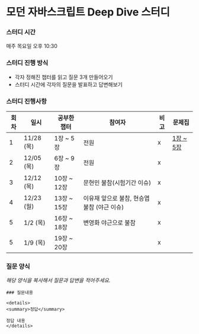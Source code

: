 # 모던 자바스크립트 Deep Dive 스터디

### 스터디 시간

매주 목요일 오후 10:30

### 스터디 진행 방식

- 각자 정해진 챕터를 읽고 질문 3개 만들어오기
- 스터디 시간에 각자의 질문을 발표하고 답변해보기

### 스터디 진행사항

| 회차 | 일시       | 공부한 챕터 | 참여자 | 비고 | 문제집                       |
| ---- | ---------- | ----------- | ------ | ---- | ---------------------------- |
| 1    | 11/28 (목) | 1장 ~ 5장   | 전원   | x    | [1장 ~ 5장](1주차/문제집.md) |
| 2    | 12/05 (목) | 6장 ~ 9장   | 전원   | x    |  |
| 3    | 12/12 (목) | 10장 ~ 12장   | 문현민 불참(시험기간 이슈)   | x    |  |
| 4    | 12/23 (월) | 13장 ~ 15장   |  이유재 앞으로 불참, 현승엽 불참 (야근 이슈)  | x  |  |
| 5    | 1/2 (목) | 16장 ~ 18장   | 변영화 야근으로 불참   | x  |  |
| 5    | 1/9 (목) | 19장 ~ 20장   |    | x  |  |


### 질문 양식

_해당 양식을 복사해서 질문과 답변을 적어주세요._

```
### 질문내용

<details>
<summary>정답</summary>

정답 내용
</details>
```
